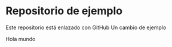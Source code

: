 # Repositorio de ejemplo 

Este repositorio está enlazado con GitHub
Un cambio de ejemplo

Hola mundo
